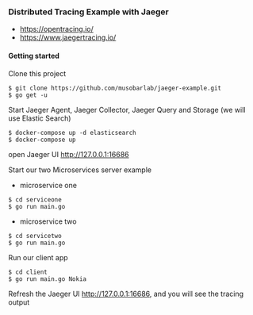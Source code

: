 ### Distributed Tracing Example with Jaeger

- https://opentracing.io/
- https://www.jaegertracing.io/

#### Getting started

Clone this project
```shell
$ git clone https://github.com/musobarlab/jaeger-example.git
$ go get -u
```

Start Jaeger Agent, Jaeger Collector, Jaeger Query and Storage (we will use Elastic Search) 
```shell
$ docker-compose up -d elasticsearch
$ docker-compose up
```

open Jaeger UI http://127.0.0.1:16686

Start our two Microservices server example

- microservice one

```shell
$ cd serviceone
$ go run main.go
```

- microservice two

```shell
$ cd servicetwo
$ go run main.go
```

Run our client app

```shell
$ cd client
$ go run main.go Nokia
```

Refresh the Jaeger UI http://127.0.0.1:16686, and you will see the tracing output